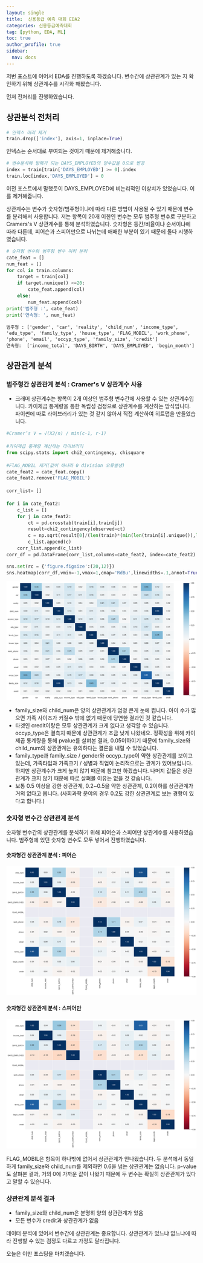 ```yaml
---
layout: single
title:  신용등급 예측 대회 EDA2
categories: 신용등급예측대회
tag: [python, EDA, ML]
toc: true
author_profile: true
sidebar:
  nav: docs
---
```

저번 포스트에 이어서 EDA를 진행하도록 하겠습니다.
변수간에 상관관계가 있는 지 확인하기 위해 상관계수를 시각화 해봤습니다.

먼저 전처리를 진행하였습니다.

## 상관분석 전처리

```python
# 인덱스 미리 제거
train.drop(['index'], axis=1, inplace=True)
```
인덱스는 순서대로 부여되는 것이기 때문에 제거해줍니다.

```python
# 변수분석에 방해가 되는 DAYS_EMPLOYED의 양수값을 0으로 변경
index = train[train['DAYS_EMPLOYED'] >= 0].index
train.loc[index,'DAYS_EMPLOYED'] = 0
```
이전 포스트에서 말했듯이 DAYS_EMPLOYED에 비논리적인 이상치가 있었습니다. 이를 제거해줍니다.

상관계수는 변수가 숫자형/범주형이냐에 따라 다른 방법이 사용될 수 있기 때문에 변수를 분리해서 사용합니다. 저는 항목이 20개 이한인 변수는 모두  범주형 변수로 구분하고 Cramers's V 상관계수를 통해 분석하였습니다. 숫자형은 등간/비율이냐 순서이냐에 따라 다른데, 피어슨과 스피어만으로 나뉘는데 애매한 부분이 있기 때문에 둘다 시행하였습니다.

```python
# 숫자형 변수와 범주형 변수 미리 분리
cate_feat = []
num_feat = []
for col in train.columns:
    target = train[col]
    if target.nunique() <=20:
        cate_feat.append(col)
    else:
        num_feat.append(col)
print('범주형 :', cate_feat)
print('연속형: ', num_feat)
```

    범주형 : ['gender', 'car', 'reality', 'child_num', 'income_type', 'edu_type', 'family_type', 'house_type', 'FLAG_MOBIL', 'work_phone', 'phone', 'email', 'occyp_type', 'family_size', 'credit']
    연속형:  ['income_total', 'DAYS_BIRTH', 'DAYS_EMPLOYED', 'begin_month']

## 상관관계 분석

### 범주형간 상관관계 분석 : Cramer's V 상관계수 사용

- 크래머 상관계수는 항목이 2개 이상인 범주형 변수간에 사용할 수 있는 상관계수입니다. 카이제곱 통계량을 통한 독립성 검정으로 상관계수를 계산하는 방식입니다. 파이썬에 따로 라이브러리가 있는 것 같지 않아서 직접 계산하여 히트맵을 만들었습니다.

```python
#Cramer’s V = √(X2/n) / min(c-1, r-1)

#카이제곱 통계량 계산하는 라이브러리
from scipy.stats import chi2_contingency, chisquare

#FlAG_MOBIL 제거(값이 하나라 0 division 오류발생)
cate_feat2 = cate_feat.copy()
cate_feat2.remove('FLAG_MOBIL')

corr_list= []

for i in cate_feat2:
    c_list = []
    for j in cate_feat2:
        ct = pd.crosstab(train[i],train[j])
        result=chi2_contingency(observed=ct)
        c = np.sqrt(result[0]/(len(train)*(min(len(train[i].unique()),len(train[j].unique()))-1)))
        c_list.append(c)
    corr_list.append(c_list)
corr_df = pd.DataFrame(corr_list,columns=cate_feat2, index=cate_feat2)
```


```python
sns.set(rc = {'figure.figsize':(20,12)})
sns.heatmap(corr_df,vmin=-1,vmax=1,cmap='RdBu',linewidths=.1,annot=True, fmt='.2f')
```

![png](/assets/images/credit_predict/output_20_1.png)

- family_size와 child_num은 양의 상관관계가 엄청 큰게 눈에 띕니다. 아이 수가 많으면 가족 사이즈가 커질수 밖에 없기 때문에 당연한 결과인 것 같습니다.
- 타겟인 credit이랑은 모두 상관관계가 크게 없다고 생각할 수 있습니다. occyp_type은 결측치 때문에 상관관계가 조금 낮게 나왔네요. 정확성을 위해 카이제곱 통계량을 통해 pvalue를 살펴본 결과, 0.05이하이기 때문에 family_size와 child_num의 상관관계는 유의하다는 결론을 내릴 수 있었습니다.
- family_type과 family_size / gender와 occyp_type이 약한 상관관계를 보이고 있는데, 가족타입과 가족크기 / 성별과 직업이 논리적으로는 관계가 있어보입니다. 하지만 상관계수가 크게 높지 않기 때문에 참고만 하겠습니다. 나머지 값들은 상관관계가 크지 않기 때문에 따로 살펴볼 이유는 없을 것 같습니다.
- 보통 0.5 이상을 강한 상관관계, 0.2~0.5을 약한 상관관계, 0.2이하를 상관관계가 거의 없다고 봅니다.
(사회과학 분야의 경우 0.2도 강한 상관관계로 보는 경향이 있다고 합니다.)

### 숫자형 변수간 상관관계 분석
숫자형 변수간의 상관관계를 분석하기 위해 피어슨과 스피어만 상관계수를 사용하였습니다. 범주형에 있던 숫자형 변수도 모두 넣어서 진행하였습니다.

#### 숫자형간 상관관계 분석 : 피어슨

![png](/assets/images/credit_predict/output_22_1.png)

#### 숫자형간 상관관계 분석 : 스피어만

![png](/assets/images/credit_predict/spearman.png)
    
FLAG_MOBIL은 항목이 하나밖에 없어서 상관관계가 안나왔습니다. 두 분석에서 동일하게 family_size와 child_num를 제외하면 0.6을 넘는 상관관계는 없습니다.
p-value도 살펴본 결과, 거의 0에 가까운 값이 나왔기 때문에 두 변수는 확실히 상관관계가 있다고 말할 수 있습니다.

### 상관관계 분석 결과

- family_size와 child_num은 분명히 양의 상관관계가 있음
- 모든 변수가 credit과 상관관계가 없음

데이터 분석에 있어서 변수간에 상관관계는 중요합니다. 상관관계가 있느냐 없느냐에 따라 진행할 수 있는 검정도 다르고 가정도 달라집니다.

오늘은 이만 포스팅을 마치겠습니다.